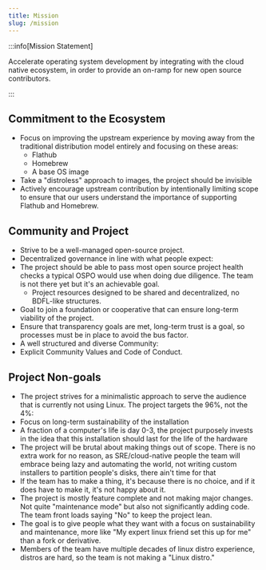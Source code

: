 ```yaml
---
title: Mission
slug: /mission
---
```


:::info[Mission Statement]

Accelerate operating system development by integrating with the cloud native ecosystem, in order to provide an on-ramp for new open source contributors.

:::

## Commitment to the Ecosystem

- Focus on improving the upstream experience by moving away from the traditional distribution model entirely and focusing on these areas:
  - Flathub
  - Homebrew
  - A base OS image
- Take a "distroless" approach to images, the project should be invisible
- Actively encourage upstream contribution by intentionally limiting scope to ensure that our users understand the importance of supporting Flathub and Homebrew.

## Community and Project

- Strive to be a well-managed open-source project.
- Decentralized governance in line with what people expect:
- The project should be able to pass most open source project health checks a typical OSPO would use when doing due diligence. The team is not there yet but it's an achievable goal.
  - Project resources designed to be shared and decentralized, no BDFL-like structures.
- Goal to join a foundation or cooperative that can ensure long-term viability of the project.
- Ensure that transparency goals are met, long-term trust is a goal, so processes must be in place to avoid the bus factor.
- A well structured and diverse Community:
- Explicit Community Values and Code of Conduct.

## Project Non-goals

- The project strives for a minimalistic approach to serve the audience that is currently not using Linux. The project targets the 96%, not the 4%:
- Focus on long-term sustainability of the installation
- A fraction of a computer's life is day 0-3, the project purposely invests in the idea that this installation should last for the life of the hardware
- The project will be brutal about making things out of scope. There is no extra work for no reason, as SRE/cloud-native people the team will embrace being lazy and automating the world, not writing custom installers to partition people's disks, there ain't time for that
- If the team has to make a thing, it's because there is no choice, and if it does have to make it, it's not happy about it.
- The project is mostly feature complete and not making major changes. Not quite "maintenance mode" but also not significantly adding code. The team front loads saying "No" to keep the project lean.
- The goal is to give people what they want with a focus on sustainability and maintenance, more like "My expert linux friend set this up for me" than a fork or derivative.
- Members of the team have multiple decades of linux distro experience, distros are hard, so the team is not making a "Linux distro."
